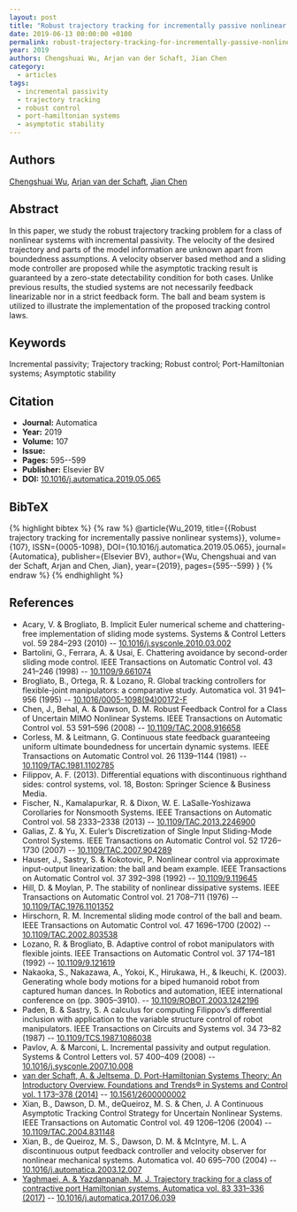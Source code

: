 ```yaml
---
layout: post
title: "Robust trajectory tracking for incrementally passive nonlinear systems"
date: 2019-06-13 00:00:00 +0100
permalink: robust-trajectory-tracking-for-incrementally-passive-nonlinear-systems
year: 2019
authors: Chengshuai Wu, Arjan van der Schaft, Jian Chen
category:
  - articles
tags:
  - incremental passivity
  - trajectory tracking
  - robust control
  - port-hamiltonian systems
  - asymptotic stability
---
```

 
## Authors
[Chengshuai Wu](authors/chengshuai_wu), [Arjan van der Schaft](authors/arjan_van_der_schaft), [Jian Chen](authors/jian_chen)
 
## Abstract
In this paper, we study the robust trajectory tracking problem for a class of nonlinear systems with incremental passivity. The velocity of the desired trajectory and parts of the model information are unknown apart from boundedness assumptions. A velocity observer based method and a sliding mode controller are proposed while the asymptotic tracking result is guaranteed by a zero-state detectability condition for both cases. Unlike previous results, the studied systems are not necessarily feedback linearizable nor in a strict feedback form. The ball and beam system is utilized to illustrate the implementation of the proposed tracking control laws.
 
## Keywords
Incremental passivity; Trajectory tracking; Robust control; Port-Hamiltonian systems; Asymptotic stability
 
## Citation
- **Journal:** Automatica
- **Year:** 2019
- **Volume:** 107
- **Issue:** 
- **Pages:** 595--599
- **Publisher:** Elsevier BV
- **DOI:** [10.1016/j.automatica.2019.05.065](https://doi.org/10.1016/j.automatica.2019.05.065)
 
## BibTeX
{% highlight bibtex %}
{% raw %}
@article{Wu_2019,
  title={{Robust trajectory tracking for incrementally passive nonlinear systems}},
  volume={107},
  ISSN={0005-1098},
  DOI={10.1016/j.automatica.2019.05.065},
  journal={Automatica},
  publisher={Elsevier BV},
  author={Wu, Chengshuai and van der Schaft, Arjan and Chen, Jian},
  year={2019},
  pages={595--599}
}
{% endraw %}
{% endhighlight %}
 
## References
- Acary, V. & Brogliato, B. Implicit Euler numerical scheme and chattering-free implementation of sliding mode systems. Systems &amp; Control Letters vol. 59 284–293 (2010) -- [10.1016/j.sysconle.2010.03.002](https://doi.org/10.1016/j.sysconle.2010.03.002)
- Bartolini, G., Ferrara, A. & Usai, E. Chattering avoidance by second-order sliding mode control. IEEE Transactions on Automatic Control vol. 43 241–246 (1998) -- [10.1109/9.661074](https://doi.org/10.1109/9.661074)
- Brogliato, B., Ortega, R. & Lozano, R. Global tracking controllers for flexible-joint manipulators: a comparative study. Automatica vol. 31 941–956 (1995) -- [10.1016/0005-1098(94)00172-F](https://doi.org/10.1016/0005-1098(94)00172-F)
- Chen, J., Behal, A. & Dawson, D. M. Robust Feedback Control for a Class of Uncertain MIMO Nonlinear Systems. IEEE Transactions on Automatic Control vol. 53 591–596 (2008) -- [10.1109/TAC.2008.916658](https://doi.org/10.1109/TAC.2008.916658)
- Corless, M. & Leitmann, G. Continuous state feedback guaranteeing uniform ultimate boundedness for uncertain dynamic systems. IEEE Transactions on Automatic Control vol. 26 1139–1144 (1981) -- [10.1109/TAC.1981.1102785](https://doi.org/10.1109/TAC.1981.1102785)
- Filippov, A. F. (2013). Differential equations with discontinuous righthand sides: control systems, vol. 18, Boston: Springer Science & Business Media.
- Fischer, N., Kamalapurkar, R. & Dixon, W. E. LaSalle-Yoshizawa Corollaries for Nonsmooth Systems. IEEE Transactions on Automatic Control vol. 58 2333–2338 (2013) -- [10.1109/TAC.2013.2246900](https://doi.org/10.1109/TAC.2013.2246900)
- Galias, Z. & Yu, X. Euler’s Discretization of Single Input Sliding-Mode Control Systems. IEEE Transactions on Automatic Control vol. 52 1726–1730 (2007) -- [10.1109/TAC.2007.904289](https://doi.org/10.1109/TAC.2007.904289)
- Hauser, J., Sastry, S. & Kokotovic, P. Nonlinear control via approximate input-output linearization: the ball and beam example. IEEE Transactions on Automatic Control vol. 37 392–398 (1992) -- [10.1109/9.119645](https://doi.org/10.1109/9.119645)
- Hill, D. & Moylan, P. The stability of nonlinear dissipative systems. IEEE Transactions on Automatic Control vol. 21 708–711 (1976) -- [10.1109/TAC.1976.1101352](https://doi.org/10.1109/TAC.1976.1101352)
- Hirschorn, R. M. Incremental sliding mode control of the ball and beam. IEEE Transactions on Automatic Control vol. 47 1696–1700 (2002) -- [10.1109/TAC.2002.803538](https://doi.org/10.1109/TAC.2002.803538)
- Lozano, R. & Brogliato, B. Adaptive control of robot manipulators with flexible joints. IEEE Transactions on Automatic Control vol. 37 174–181 (1992) -- [10.1109/9.121619](https://doi.org/10.1109/9.121619)
- Nakaoka, S., Nakazawa, A., Yokoi, K., Hirukawa, H., & Ikeuchi, K. (2003). Generating whole body motions for a biped humanoid robot from captured human dances. In Robotics and automation, IEEE international conference on (pp. 3905–3910). -- [10.1109/ROBOT.2003.1242196](https://doi.org/10.1109/ROBOT.2003.1242196)
- Paden, B. & Sastry, S. A calculus for computing Filippov’s differential inclusion with application to the variable structure control of robot manipulators. IEEE Transactions on Circuits and Systems vol. 34 73–82 (1987) -- [10.1109/TCS.1987.1086038](https://doi.org/10.1109/TCS.1987.1086038)
- Pavlov, A. & Marconi, L. Incremental passivity and output regulation. Systems &amp; Control Letters vol. 57 400–409 (2008) -- [10.1016/j.sysconle.2007.10.008](https://doi.org/10.1016/j.sysconle.2007.10.008)
- [van der Schaft, A. & Jeltsema, D. Port-Hamiltonian Systems Theory: An Introductory Overview. Foundations and Trends® in Systems and Control vol. 1 173–378 (2014)](port-hamiltonian-systems-theory-an-introductory-overview-journal) -- [10.1561/2600000002](https://doi.org/10.1561/2600000002)
- Xian, B., Dawson, D. M., deQueiroz, M. S. & Chen, J. A Continuous Asymptotic Tracking Control Strategy for Uncertain Nonlinear Systems. IEEE Transactions on Automatic Control vol. 49 1206–1206 (2004) -- [10.1109/TAC.2004.831148](https://doi.org/10.1109/TAC.2004.831148)
- Xian, B., de Queiroz, M. S., Dawson, D. M. & McIntyre, M. L. A discontinuous output feedback controller and velocity observer for nonlinear mechanical systems. Automatica vol. 40 695–700 (2004) -- [10.1016/j.automatica.2003.12.007](https://doi.org/10.1016/j.automatica.2003.12.007)
- [Yaghmaei, A. & Yazdanpanah, M. J. Trajectory tracking for a class of contractive port Hamiltonian systems. Automatica vol. 83 331–336 (2017)](trajectory-tracking-for-a-class-of-contractive-port-hamiltonian-systems) -- [10.1016/j.automatica.2017.06.039](https://doi.org/10.1016/j.automatica.2017.06.039)


